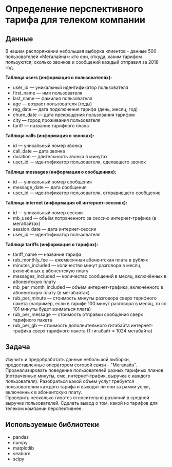 # Определение перспективного тарифа для телеком компании

## Данные
В нашем распоряжении небольшая выборка клиентов - данные 500 пользователей «Мегалайна»: кто они, откуда, каким тарифом пользуются, сколько звонков и сообщений каждый отправил за 2018 год. 

**Таблица users (информация о пользователях):**
- user_id — уникальный идентификатор пользователя
- first_name — имя пользователя
- last_name — фамилия пользователя
- age — возраст пользователя (годы)
- reg_date — дата подключения тарифа (день, месяц, год)
- churn_date — дата прекращения пользования тарифом 
- city — город проживания пользователя
- tariff — название тарифного плана

**Таблица calls (информация о звонках):**
- id — уникальный номер звонка
- call_date — дата звонка
- duration — длительность звонка в минутах
- user_id — идентификатор пользователя, сделавшего звонок

**Таблица messages (информация о сообщениях):**
- id — уникальный номер сообщения
- message_date — дата сообщения
- user_id — идентификатор пользователя, отправившего сообщение

**Таблица internet (информация об интернет-сессиях):**
- id — уникальный номер сессии
- mb_used — объём потраченного за сессию интернет-трафика (в мегабайтах)
- session_date — дата интернет-сессии
- user_id — идентификатор пользователя

**Таблица tariffs (информация о тарифах):**
- tariff_name — название тарифа
- rub_monthly_fee — ежемесячная абонентская плата в рублях
- minutes_included — количество минут разговора в месяц, включённых в абонентскую плату
- messages_included — количество сообщений в месяц, включённых в абонентскую плату
- mb_per_month_included — объём интернет-трафика, включённого в абонентскую плату (в мегабайтах)
- rub_per_minute — стоимость минуты разговора сверх тарифного пакета (например, если в тарифе 100 минут разговора в месяц, то со 101 минуты будет взиматься плата)
- rub_per_message — стоимость отправки сообщения сверх тарифного пакета
- rub_per_gb — стоимость дополнительного гигабайта интернет-трафика сверх тарифного пакета (1 гигабайт = 1024 мегабайта)

## Задача
Изучить и предобработать данные небольшой выборки, предоставленные оператором сотовой связи - "Мегалайн".  
Проанализировать поведение пользователей разных тарифных планов (потраченные минуты, смс, интернет-трафик, выручка с каждого пользователя). 
Разобраться какой объем услуг требуется пользователям каждого тарифа и выходят ли они за рамки услуг, включенных в абонентскую плату.   
Проверить несколько гипотез относительно различий в средней выручке пользователей. Сделать вывод о том, какой из тарифов для телеком компании перспективнее.

## Используемые библиотеки

- pandas 
- numpy 
- matplotlib
- seaborn
- scipy
